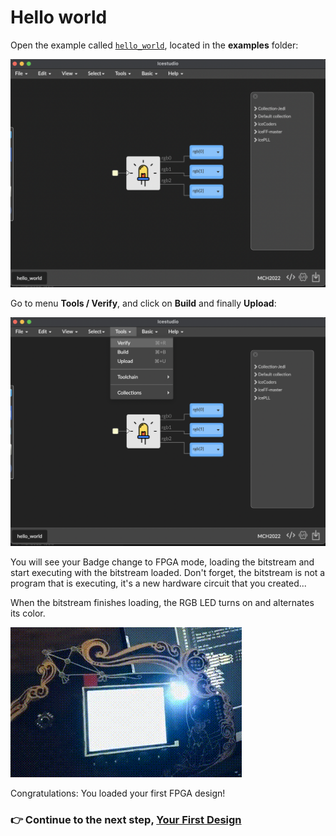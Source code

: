 # Hello world

Open the example called
[`hello_world`](https://github.com/badgeteam/mch2022-icestudio/tree/main/examples/hello_world),
located in the **examples** folder:

![](assets/02_hello_world/01.png)


Go to menu **Tools / Verify**, and click on **Build** and finally **Upload**:

![](assets/02_hello_world/02.png)

You will see your Badge change to FPGA mode, loading the bitstream and start
executing with the bitstream loaded. Don't forget, the bitstream is not a
program that is executing, it's a new hardware circuit that you created...

When the bitstream finishes loading, the RGB LED turns on and alternates its
color.

![](assets/02_hello_world/03.gif)


Congratulations: You loaded your first FPGA design!


### :point_right: Continue to the next step, [Your First Design](03_your_first_design.md)
